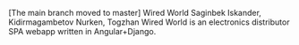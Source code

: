 [The main branch moved to master]
Wired World
Saginbek Iskander, Kidirmagambetov Nurken, Togzhan
Wired World is an electronics distributor SPA webapp written in Angular+Django.
